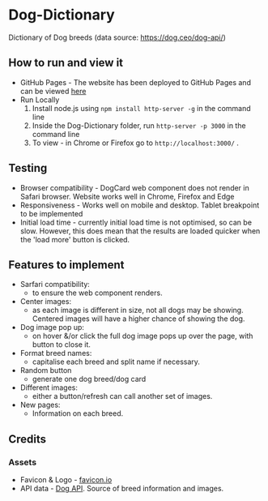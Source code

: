 # Dog-Dictionary
Dictionary of Dog breeds (data source: https://dog.ceo/dog-api/)
## How to run and view it
* GitHub Pages - The website has been deployed to GitHub Pages and can be viewed [here](https://nkpe.github.io/Dog-Dictionary/)
* Run Locally 
    1. Install node.js using ```npm install http-server -g``` in the command line
    2. Inside the Dog-Dictionary folder, run ```http-server -p 3000``` in the command line
    3. To view - in Chrome or Firefox go to `http://localhost:3000/` .
## Testing
* Browser compatibility - DogCard web component does not render in Safari browser. Website works well in Chrome, Firefox and Edge
* Responsiveness - Works well on mobile and desktop. Tablet breakpoint to be implemented
* Initial load time - currently initial load time is not optimised, so can be slow. However, this does mean that the results are loaded quicker when the 'load more' button is clicked.
## Features to implement

* Sarfari compatibility:
    * to ensure the web component renders. 
* Center images:
    * as each image is different in size, not all dogs may be showing. Centered images will have a higher chance of showing the dog.
* Dog image pop up: 
    * on hover &/or click the full dog image pops up over the page, with button to close it.  
* Format breed names:
    * capitalise each breed and split name if necessary.
* Random button
    * generate one dog breed/dog card
* Different images: 
    * either a button/refresh can call another set of images. 
* New pages: 
    * Information on each breed.

## Credits
### Assets 

* Favicon & Logo - [favicon.io](https://favicon.io/emoji-favicons/dog-face/)
* API data - [Dog API](https://dog.ceo/dog-api/). Source of breed information and images.

